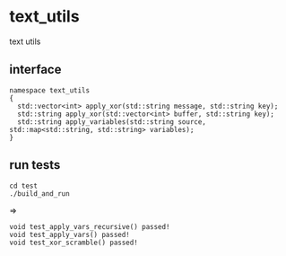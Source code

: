 # text_utils
text utils

## interface

```
namespace text_utils
{
  std::vector<int> apply_xor(std::string message, std::string key);
  std::string apply_xor(std::vector<int> buffer, std::string key);
  std::string apply_variables(std::string source, std::map<std::string, std::string> variables);
}
```

## run tests
```
cd test
./build_and_run
```
=>
```
void test_apply_vars_recursive() passed!
void test_apply_vars() passed!
void test_xor_scramble() passed!
```
